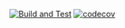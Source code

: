 [![Build and Test](https://github.com/mniak/bench/actions/workflows/build-and-test.yml/badge.svg)](https://github.com/mniak/bench/actions/workflows/build-and-test.yml) [![codecov](https://codecov.io/gh/mniak/bench/branch/master/graph/badge.svg?token=wB85l5nBIz)](https://codecov.io/gh/mniak/bench)